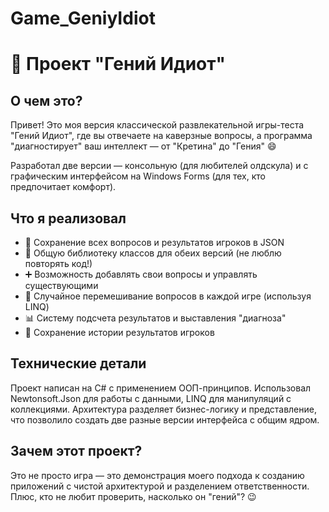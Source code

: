 # Game_GeniyIdiot
# 🧠 Проект "Гений Идиот" 

## О чем это?
Привет! Это моя версия классической развлекательной игры-теста "Гений Идиот", где вы отвечаете на каверзные вопросы, а программа "диагностирует" ваш интеллект — от "Кретина" до "Гения" 😄 

Разработал две версии — консольную (для любителей олдскула) и с графическим интерфейсом на Windows Forms (для тех, кто предпочитает комфорт).

## Что я реализовал
- 💾 Сохранение всех вопросов и результатов игроков в JSON
- 🔄 Общую библиотеку классов для обеих версий (не люблю повторять код!)
- ➕ Возможность добавлять свои вопросы и управлять существующими
- 🔀 Случайное перемешивание вопросов в каждой игре (используя LINQ)
- 📊 Систему подсчета результатов и выставления "диагноза"
- 👥 Сохранение истории результатов игроков

## Технические детали
Проект написан на C# с применением ООП-принципов. Использовал Newtonsoft.Json для работы с данными, LINQ для манипуляций с коллекциями. Архитектура разделяет бизнес-логику и представление, что позволило создать две разные версии интерфейса с общим ядром.

## Зачем этот проект?
Это не просто игра — это демонстрация моего подхода к созданию приложений с чистой архитектурой и разделением ответственности. Плюс, кто не любит проверить, насколько он "гений"? 😉
